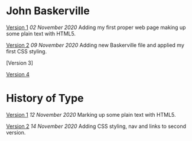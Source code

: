 John Baskerville
=============
[Version 1](https://github.com/emmamcgurrenixd/baskerville/blob/gh-pages/baskerville_one.html)
*02 November 2020*
Adding my first proper web page making up some plain text with HTML5.

[Version 2](file:///Users/emmamcgurren/Documents/baskerville/baskerville_two.html)
*09 November 2020*
Adding new Baskerville file and applied my first CSS styling.

[Version 3]

[Version 4](file:///Users/emmamcgurren/Documents/baskerville/baskerville_four.html)




History of Type
================
[Version 1](file:///Users/emmamcgurren/Dropbox/My%20Mac%20(Emma%E2%80%99s%20MacBook%20Air)/Downloads/john-baskerville-gh-pages/thehistoryoftype.html)
*12 November 2020*
Marking up some plain text with HTML5.


[Version 2](file:///Users/emmamcgurren/Documents/baskerville/history_two.html)
*14 November 2020*
Adding CSS styling, nav and links to second version.

